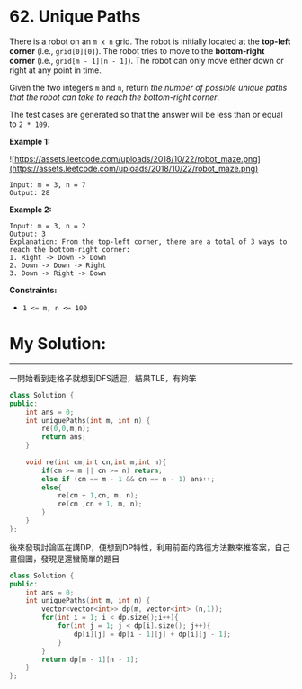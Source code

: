 # 62. Unique Paths

There is a robot on an `m x n` grid. The robot is initially located at the **top-left corner** (i.e., `grid[0][0]`). The robot tries to move to the **bottom-right corner** (i.e., `grid[m - 1][n - 1]`). The robot can only move either down or right at any point in time.

Given the two integers `m` and `n`, return *the number of possible unique paths that the robot can take to reach the bottom-right corner*.

The test cases are generated so that the answer will be less than or equal to `2 * 109`.

**Example 1:**

![https://assets.leetcode.com/uploads/2018/10/22/robot_maze.png](https://assets.leetcode.com/uploads/2018/10/22/robot_maze.png)

```
Input: m = 3, n = 7
Output: 28

```

**Example 2:**

```
Input: m = 3, n = 2
Output: 3
Explanation: From the top-left corner, there are a total of 3 ways to reach the bottom-right corner:
1. Right -> Down -> Down
2. Down -> Down -> Right
3. Down -> Right -> Down

```

**Constraints:**

- `1 <= m, n <= 100`

# My Solution:

---

一開始看到走格子就想到DFS遞迴，結果TLE，有夠笨

```cpp
class Solution {
public:
    int ans = 0;
    int uniquePaths(int m, int n) {
        re(0,0,m,n);
        return ans;
    }
    
    void re(int cm,int cn,int m,int n){
        if(cm >= m || cn >= n) return;
        else if (cm == m - 1 && cn == n - 1) ans++;
        else{
            re(cm + 1,cn, m, n);
            re(cm ,cn + 1, m, n);
        }
    }
};
```

後來發現討論區在講DP，便想到DP特性，利用前面的路徑方法數來推答案，自己畫個圖，發現是還蠻簡單的題目

```cpp
class Solution {
public:
    int ans = 0;
    int uniquePaths(int m, int n) {
        vector<vector<int>> dp(m, vector<int> (n,1));
        for(int i = 1; i < dp.size();i++){
            for(int j = 1; j < dp[i].size(); j++){
                dp[i][j] = dp[i - 1][j] + dp[i][j - 1];
            }
        }
        return dp[m - 1][n - 1];
    }
};
```